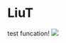 # LiuT
test funcation!
[![](https://jitpack.io/v/liulixu/LiuT.svg)](https://jitpack.io/#liulixu/LiuT)
